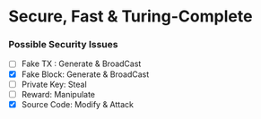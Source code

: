 # Secure, Fast & Turing-Complete
### Possible Security Issues
   * [ ] Fake TX : Generate & BroadCast
   * [x] Fake Block: Generate & BroadCast
   * [ ] Private Key: Steal
   * [ ] Reward: Manipulate
   * [x] Source Code: Modify & Attack
### 
